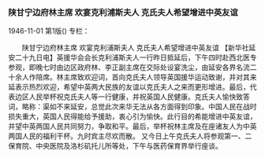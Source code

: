 ### 陕甘宁边府林主席  欢宴克利浦斯夫人  克氏夫人希望增进中英友谊

1946-11-01
第1版()
专栏：

　　陕甘宁边府林主席
    欢宴克利浦斯夫人
    克氏夫人希望增进中英友谊
    【新华社延安二十九日电】英援华会会长克利浦斯夫人一行昨日抵延后，下午四时赴西北医专参观，即晚七时由边区政府林、李正副主席在交际处设宴洗尘，由延安各界名流二十余人作陪席。林主席致欢迎词，首向克氏夫人领导英国援华运动致谢，并对其来延表示热烈欢迎，希望中英两大民族的友谊以克氏夫人之来而更形增进。最后，代表边区人民举杯祝克氏夫人等一行健康，并祝英国人民健康。克氏夫人愉快致答词，略称：渠如不来延安，总觉此次来华无法从各方面得到印象。中国人民在战时损失重大，英国人民得能给予援助，衷心引为愉快。此行目的希能增进中英友谊，并望中英两国人民共同努力，争取和平。最后，举杯祝林主席及在座诸友人为中英两国人民的福利干杯。九时宾主尽欢而散。
    又今日上午克氏夫人将参观第一、二保育院、中央医院及洛杉矶托儿所等处，下午与医药保育界举行座谈。

